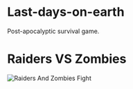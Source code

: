 # Last-days-on-earth
 Post-apocalyptic survival game.
# Raiders VS Zombies
![Raiders And Zombies Fight](AI_Fight.gif)

